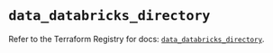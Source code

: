 # `data_databricks_directory`

Refer to the Terraform Registry for docs: [`data_databricks_directory`](https://registry.terraform.io/providers/databricks/databricks/1.42.0/docs/data-sources/directory).
